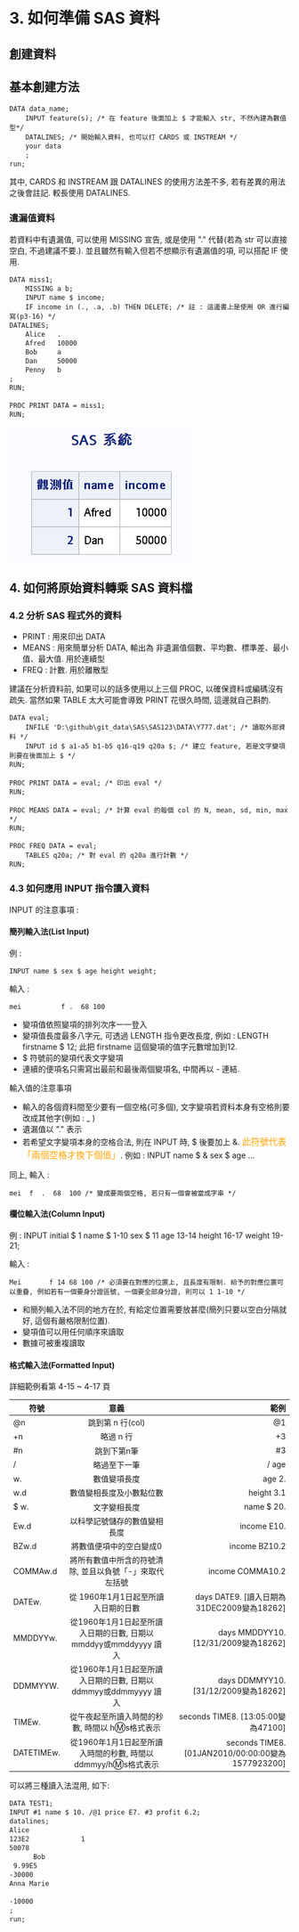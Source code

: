 <!-- markdownlint-disable MD033 -->
<!-- markdownlint-disable MD010 -->
<!-- markdownlint-disable MD037 -->

# 3. 如何準備 SAS 資料

## 創建資料

## 基本創建方法

```SAS
DATA data_name;
    INPUT feature(s); /* 在 feature 後面加上 $ 才能輸入 str, 不然內建為數值型*/
    DATALINES; /* 開始輸入資料, 也可以打 CARDS 或 INSTREAM */
    your data
    ;
run;
```

其中, CARDS 和 INSTREAM 跟 DATALINES 的使用方法差不多, 若有差異的用法之後會註記. 較長使用 DATALINES.

### 遺漏值資料

若資料中有遺漏值, 可以使用 MISSING 宣告, 或是使用 "." 代替(若為 str 可以直接空白, 不過建議不要.). 並且雖然有輸入但若不想顯示有遺漏值的項, 可以搭配 IF 使用.

```SAS
DATA miss1;
    MISSING a b;
    INPUT name $ income;
    IF income in (., .a, .b) THEN DELETE; /* 註 : 這邊書上是使用 OR 進行編寫(p3-16) */
DATALINES;
    Alice   .
    Afred   10000
    Bob     a
    Dan     50000
    Penny   b
;
RUN;

PROC PRINT DATA = miss1; 
RUN;
```

![3-1](圖片\3-1.PNG)

## 4. 如何將原始資料轉乘 SAS 資料檔

### 4.2 分析 SAS 程式外的資料

* PRINT : 用來印出 DATA
* MEANS : 用來簡單分析 DATA, 輸出為 非遺漏值個數、平均數、標準差、最小值、最大值. 用於連續型
* FREQ : 計數. 用於離散型

建議在分析資料前, 如果可以的話多使用以上三個 PROC, 以確保資料或編碼沒有疏失. 當然如果 TABLE 太大可能會導致 PRINT 花很久時間, 這邊就自己斟酌.

```SAS
DATA eval;
	INFILE 'D:\github\git_data\SAS\SAS123\DATA\Y777.dat'; /* 讀取外部資料 */
	INPUT id $ a1-a5 b1-b5 q16-q19 q20a $; /* 建立 feature, 若是文字變項則要在後面加上 $ */
RUN;

PROC PRINT DATA = eval; /* 印出 eval */
RUN;

PROC MEANS DATA = eval; /* 計算 eval 的每個 col 的 N, mean, sd, min, max */
RUN;

PROC FREQ DATA = eval;
	TABLES q20a; /* 對 eval 的 q20a 進行計數 */
RUN;
```

### 4.3 如何應用 INPUT 指令讀入資料

INPUT 的注意事項 :

#### 簡列輸入法(List Input)

例 :

```SAS
INPUT name $ sex $ age height weight;
```

輸入 :

```SAS
mei          f .  68 100
```

* 變項值依照變項的排列次序一一登入
* 變項值長度最多八字元, 可透過 LENGTH 指令更改長度, 例如 : LENGTH firstname $ 12; 此把 firstname 這個變項的值字元數增加到12.
* $ 符號前的變項代表文字變項
* 連續的便項名只需寫出最前和最後兩個變項名, 中間再以 - 連結.

輸入值的注意事項

* 輸入的各個資料間至少要有一個空格(可多個), 文字變項若資料本身有空格則要改成其他字(例如 : _ )
* 遺漏值以 "." 表示
* 若希望文字變項本身的空格合法, 則在 INPUT 時, \$ 後要加上 &. <font size = 3 color = orange>此符號代表 「兩個空格才換下個值」</font>. 例如 : INPUT name \$ & sex \$ age ...

同上, 輸入 :

```SAS
mei  f  .  68  100 /* 變成要兩個空格, 若只有一個會被當成字串 */
```

#### 欄位輸入法(Column Input)

例 : INPUT initial $ 1 name $ 1-10 sex $ 11 age 13-14 height 16-17 weight 19-21;

輸入 :

```SAS
Mei       f 14 68 100 /* 必須要在對應的位置上, 且長度有限制. 給予的對應位置可以重疊, 例如若有一個要身分證區號, 一個要全部身分證, 則可以 1 1-10 */
```

* 和簡列輸入法不同的地方在於, 有給定位置需要放甚麼(簡列只要以空白分隔就好, 這個有嚴格限制位置).
* 變項值可以用任何順序來讀取
* 數據可被重複讀取

#### 格式輸入法(Formatted Input)

詳細範例看第 4-15 ~ 4-17 頁

| 符號        | 意義           | 範例  |
| ------------- |:-------------:| -----:|
| @n      | 跳到第 n 行(col) | @1 |
| +n      | 略過 n 行      | +3   |
| #n | 跳到下第n筆      | #3    |
| /  | 略過至下一筆 | / age |
| w. | 數值變項長度 | age 2. |
| w.d | 數值變相長度及小數點位數 | height 3.1|
| $ w. | 文字變相長度 | name $ 20.|
| Ew.d | 以科學記號儲存的數值變相長度 | income E10.|
| BZw.d | 將數值便項中的空白變成0 | income BZ10.2|
| COMMAw.d | 將所有數值中所含的符號清除, 並且以負號「-」來取代左括號| income COMMA10.2|
| DATEw. | 從 1960年1月1日起至所讀入日期的日數|days DATE9. [讀入日期為31DEC2009變為18262]|
|MMDDYYw. | 從1960年1月1日起至所讀入日期的日數, 日期以mmddyy或mmddyyyy 讀入 | days MMDDYY10. [12/31/2009變為18262]|
|DDMMYYW. | 從1960年1月1日起至所讀入日期的日數, 日期以ddmmyy或ddmmyyyy 讀入 | days DDMMYY10. [31/12/2009變為18262]|
|TIMEw. | 從午夜起至所讀入時間的秒數, 時間以 h:m:s格式表示 | seconds TIME8. [13:05:00變為47100]|
|DATETIMEw. | 從1960年1月1日起至所讀入時間的秒數, 時間以 ddmmyy/h:m:s格式表示 | seconds TIME8. [01JAN2010/00:00:00變為1577923200]|

可以將三種讀入法混用, 如下:

```SAS
DATA TEST1;
INPUT #1 name $ 10. /@1 price E7. #3 profit 6.2;
datalines;
Alice
123E2             1
50078
      Bob
 9.99E5
-30000
Anna Marie

-10000
;
run;
```